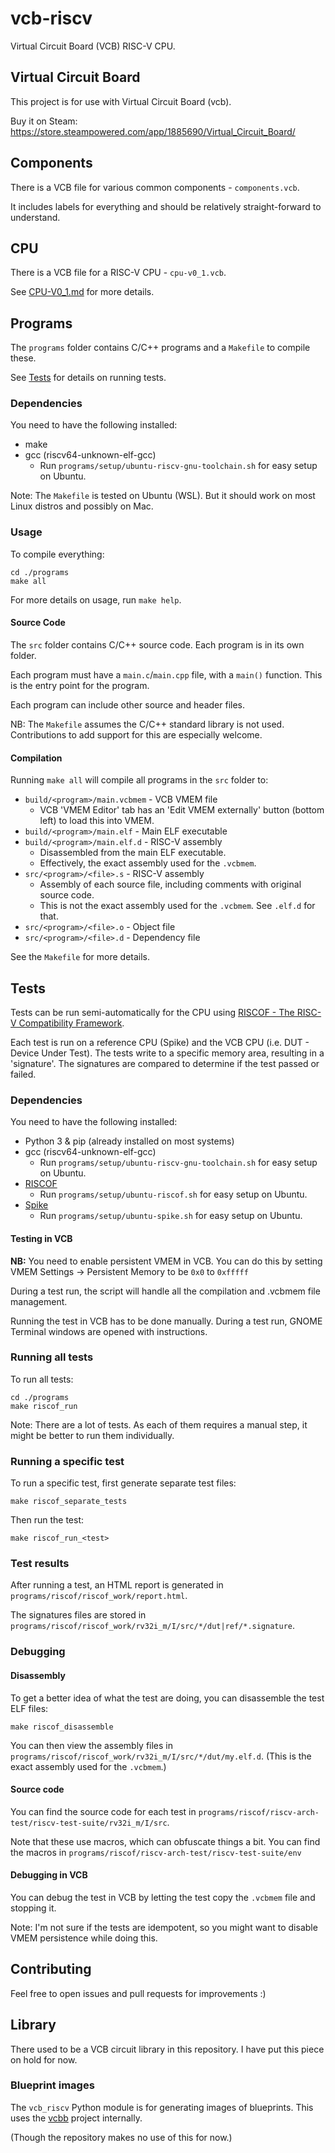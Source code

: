 # vcb-riscv

Virtual Circuit Board (VCB) RISC-V CPU.

## Virtual Circuit Board

This project is for use with Virtual Circuit Board (vcb).

Buy it on Steam: https://store.steampowered.com/app/1885690/Virtual_Circuit_Board/

## Components

There is a VCB file for various common components - `components.vcb`.

It includes labels for everything and should be relatively straight-forward to understand.

## CPU

There is a VCB file for a RISC-V CPU - `cpu-v0_1.vcb`.

See [CPU-V0_1.md](CPU-V0_1.md) for more details. 

## Programs

The `programs` folder contains C/C++ programs and a `Makefile` to compile these.

See [Tests](#tests) for details on running tests.

### Dependencies

You need to have the following installed:
* make
* gcc (riscv64-unknown-elf-gcc)
  * Run `programs/setup/ubuntu-riscv-gnu-toolchain.sh` for easy setup on Ubuntu.

Note: The `Makefile` is tested on Ubuntu (WSL). But it should work on most Linux distros and possibly on Mac.

### Usage

To compile everything:
```
cd ./programs
make all
```

For more details on usage, run `make help`.

#### Source Code

The `src` folder contains C/C++ source code.
Each program is in its own folder.

Each program must have a `main.c`/`main.cpp` file, with a `main()` function.
This is the entry point for the program.

Each program can include other source and header files.

NB: The `Makefile` assumes the C/C++ standard library is not used.
Contributions to add support for this are especially welcome.

#### Compilation

Running `make all` will compile all programs in the `src` folder to:
* `build/<program>/main.vcbmem` - VCB VMEM file
  * VCB 'VMEM Editor' tab has an 'Edit VMEM externally' button (bottom left) to load this into VMEM.
* `build/<program>/main.elf` - Main ELF executable
* `build/<program>/main.elf.d` - RISC-V assembly
  * Disassembled from the main ELF executable.
  * Effectively, the exact assembly used for the `.vcbmem`.
* `src/<program>/<file>.s` - RISC-V assembly
  * Assembly of each source file, including comments with original source code.
  * This is not the exact assembly used for the `.vcbmem`. See `.elf.d` for that.
* `src/<program>/<file>.o` - Object file
* `src/<program>/<file>.d` - Dependency file

See the `Makefile` for more details.

## Tests

Tests can be run semi-automatically for the CPU using [RISCOF - The RISC-V Compatibility Framework](https://riscof.readthedocs.io/en/stable/intro.html).

Each test is run on a reference CPU (Spike) and the VCB CPU (i.e. DUT - Device Under Test).
The tests write to a specific memory area, resulting in a 'signature'.
The signatures are compared to determine if the test passed or failed.

### Dependencies

You need to have the following installed:
* Python 3 & pip (already installed on most systems)
* gcc (riscv64-unknown-elf-gcc)
  * Run `programs/setup/ubuntu-riscv-gnu-toolchain.sh` for easy setup on Ubuntu.
* [RISCOF](https://riscof.readthedocs.io/en/stable/installation.html#install-riscof)
  * Run `programs/setup/ubuntu-riscof.sh` for easy setup on Ubuntu.
* [Spike](https://github.com/riscv-software-src/riscv-isa-sim#build-steps)
  * Run `programs/setup/ubuntu-spike.sh` for easy setup on Ubuntu.

#### Testing in VCB

**NB:** You need to enable persistent VMEM in VCB.
You can do this by setting VMEM Settings -> Persistent Memory to be `0x0` to `0xfffff` 

During a test run, the script will handle all the compilation and .vcbmem file management.

Running the test in VCB has to be done manually.
During a test run, GNOME Terminal windows are opened with instructions.

### Running all tests

To run all tests:
```
cd ./programs
make riscof_run
```

Note: There are a lot of tests.
As each of them requires a manual step, it might be better to run them individually.

### Running a specific test

To run a specific test, first generate separate test files:
```
make riscof_separate_tests
```

Then run the test:
```
make riscof_run_<test>
```

### Test results

After running a test, an HTML report is generated in `programs/riscof/riscof_work/report.html`.

The signatures files are stored in `programs/riscof/riscof_work/rv32i_m/I/src/*/dut|ref/*.signature`.

### Debugging

#### Disassembly

To get a better idea of what the test are doing, you can disassemble the test ELF files:
```
make riscof_disassemble
```
You can then view the assembly files in `programs/riscof/riscof_work/rv32i_m/I/src/*/dut/my.elf.d`.
(This is the exact assembly used for the `.vcbmem`.)

#### Source code

You can find the source code for each test in `programs/riscof/riscv-arch-test/riscv-test-suite/rv32i_m/I/src`.

Note that these use macros, which can obfuscate things a bit.
You can find the macros in `programs/riscof/riscv-arch-test/riscv-test-suite/env`

#### Debugging in VCB

You can debug the test in VCB by letting the test copy the `.vcbmem` file and stopping it.

Note: I'm not sure if the tests are idempotent, so you might want to disable VMEM persistence while doing this.

## Contributing

Feel free to open issues and pull requests for improvements :)

## Library

There used to be a VCB circuit library in this repository.
I have put this piece on hold for now.

### Blueprint images

The `vcb_riscv` Python module is for generating images of blueprints.
This uses the [vcbb](https://github.com/chrjen/vcbb) project internally.

(Though the repository makes no use of this for now.)
